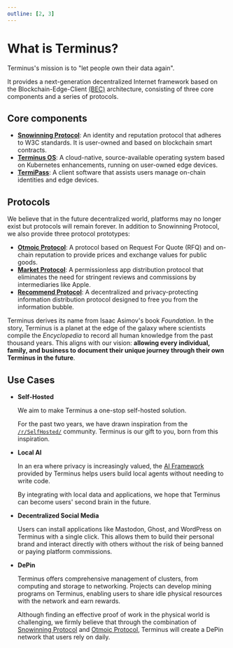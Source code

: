 ```yaml
---
outline: [2, 3]
---
```


# What is Terminus?

Terminus's mission is to "let people own their data again".

It provides a next-generation decentralized Internet framework based on the Blockchain-Edge-Client [(BEC)](./bec.md) architecture, consisting of three core components and a series of protocols.

## Core components
- [**Snowinning Protocol**](../snowinning/overview.md): An identity and reputation protocol that adheres to W3C standards. It is user-owned and based on blockchain smart contracts.
- [**Terminus OS**](../terminus/overview.md): A cloud-native, source-available operating system based on Kubernetes enhancements, running on user-owned edge devices.
- [**TermiPass**](../../how-to/termipass/overview.md): A client software that assists users manage on-chain identities and edge devices.
 

## Protocols

We believe that in the future decentralized world, platforms may no longer exist but protocols will remain forever. In addition to Snowinning Protocol, we also provide three protocol prototypes:

- [**Otmoic Protocol**](../protocol/otmoic.md): A protocol based on Request For Quote (RFQ) and on-chain reputation to provide prices and exchange values for public goods.
- [**Market Protocol**](../protocol/market.md): A permissionless app distribution protocol that eliminates the need for stringent reviews and commissions by intermediaries like Apple.
- [**Recommend Protocol**](../protocol/recommend.md): A decentralized and privacy-protecting information distribution protocol designed to free you from the information bubble.
 
Terminus derives its name from Isaac Asimov's book *Foundation*. In the story, Terminus is a planet at the edge of the galaxy where scientists compile the *Encyclopedia* to record all human knowledge from the past thousand years. This aligns with our vision: **allowing every individual, family, and business to document their unique journey through their own Terminus in the future**.

## Use Cases

- **Self-Hosted**

  We aim to make Terminus a one-stop self-hosted solution.

  For the past two years, we have drawn inspiration from the [`/r/SelfHosted/`](https://www.reddit.com/r/selfhosted/) community. Terminus is our gift to you, born from this inspiration.

- **Local AI**

  In an era where privacy is increasingly valued, the [AI Framework](../terminus/ai.md) provided by Terminus helps users build local agents without needing to write code.

  By integrating with local data and applications, we hope that Terminus can become users' second brain in the future.

- **Decentralized Social Media**

  Users can install applications like Mastodon, Ghost, and WordPress on Terminus with a single click. This allows them to build their personal brand and interact directly with others without the risk of being banned or paying platform commissions.

- **DePin**

  Terminus offers comprehensive management of clusters, from computing and storage to networking. Projects can develop mining programs on Terminus, enabling users to share idle physical resources with the network and earn rewards.

  Although finding an effective proof of work in the physical world is challenging, we firmly believe that through the combination of [Snowinning Protocol](../snowinning/overview.md) and [Otmoic Protocol](../protocol/otmoic.md), Terminus will create a DePin network that users rely on daily.